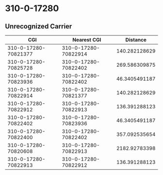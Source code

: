 # 310-0-17280
## Unrecognized Carrier


| CGI | Nearest CGI | Distance |
|-----|-------------|----------|
| 310-0-17280-70821377 | 310-0-17280-70822914 | 140.282128629 |
| 310-0-17280-70825728 | 310-0-17280-70822402 | 269.586309875 |
| 310-0-17280-70823936 | 310-0-17280-70822402 | 46.3405491187 |
| 310-0-17280-70822914 | 310-0-17280-70821377 | 140.282128629 |
| 310-0-17280-70822912 | 310-0-17280-70822913 | 136.391288123 |
| 310-0-17280-70822402 | 310-0-17280-70823936 | 46.3405491187 |
| 310-0-17280-70822400 | 310-0-17280-70822402 | 357.092535654 |
| 310-0-17280-70820608 | 310-0-17280-70822913 | 2182.92783398 |
| 310-0-17280-70822913 | 310-0-17280-70822912 | 136.391288123 |

